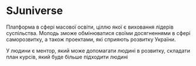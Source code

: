 # SJuniverse

Платформа в сфері масової освіти, ціллю якої є виховання лідерів суспільства. 
Молодь зможе обмінюватися своїми досягненнями в сфері саморозвитку, а також проектами, які 
сприяють розвитку України. 

У людини є ментор, який може допомагати людині в розвитку, складати план курсів, який буде 
більше підходити людині